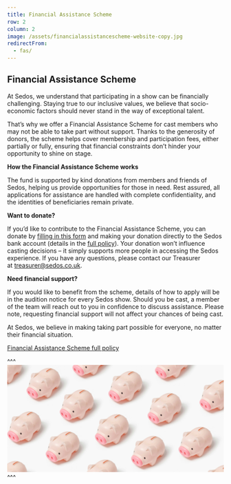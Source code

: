 ```yaml
---
title: Financial Assistance Scheme
row: 2
column: 2
image: /assets/financialassistancescheme-website-copy.jpg
redirectFrom:
  - fas/
---
```

## Financial Assistance Scheme

At Sedos, we understand that participating in a show can be financially challenging. Staying true to our inclusive values, we believe that socio-economic factors should never stand in the way of exceptional talent.

That’s why we offer a Financial Assistance Scheme for cast members who may not be able to take part without support. Thanks to the generosity of donors, the scheme helps cover membership and participation fees, either partially or fully, ensuring that financial constraints don’t hinder your opportunity to shine on stage.

**How the Financial Assistance Scheme works**

The fund is supported by kind donations from members and friends of Sedos, helping us provide opportunities for those in need. Rest assured, all applications for assistance are handled with complete confidentiality, and the identities of beneficiaries remain private.

**Want to donate?**

If you’d like to contribute to the Financial Assistance Scheme, you can donate by [filling in this form](https://docs.google.com/forms/d/e/1FAIpQLScK400q8HjQGP1tEelh-YF7EpzESkwT5DqPOb2YxikcjcGP-A/viewform) and making your donation directly to the Sedos bank account (details in the [full policy](https://www.sedos.co.uk/assets/policies/financial-assistance-scheme.pdf)). Your donation won’t influence casting decisions – it simply supports more people in accessing the Sedos experience. If you have any questions, please contact our Treasurer at [treasurer@sedos.co.uk](mailto:treasurer@sedos.co.uk).

**Need financial support?**

If you would like to benefit from the scheme, details of how to apply will be in the audition notice for every Sedos show. Should you be cast, a member of the team will reach out to you in confidence to discuss assistance. Please note, requesting financial support will not affect your chances of being cast.

At Sedos, we believe in making taking part possible for everyone, no matter their financial situation.

[Financial Assistance Scheme full policy](https://www.sedos.co.uk/assets/policies/financial-assistance-scheme.pdf)

^^^
![](/assets/financialassistancescheme-website-copy.jpg)
^^^